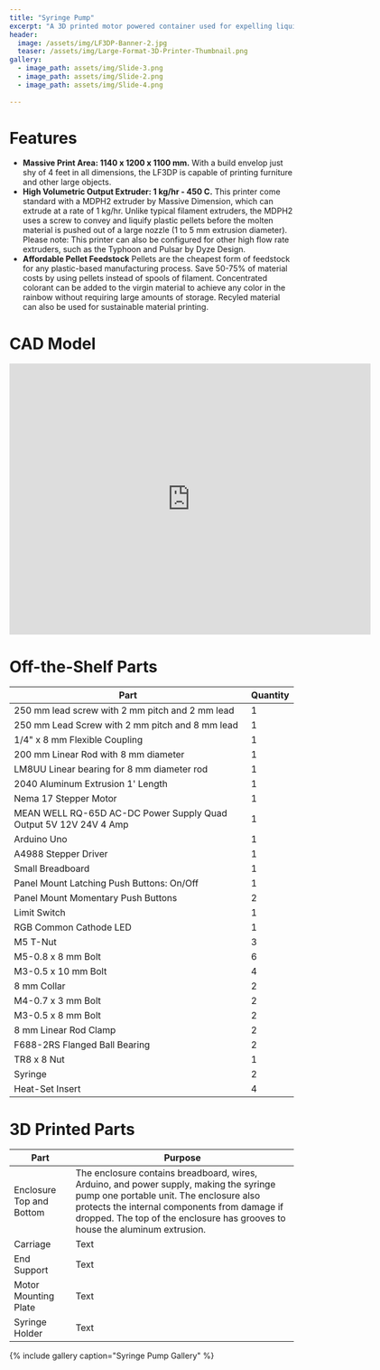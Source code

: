 ```yaml
---
title: "Syringe Pump"
excerpt: "A 3D printed motor powered container used for expelling liquid from syringes at various speeds programmed with Arduino code."
header:
  image: /assets/img/LF3DP-Banner-2.jpg
  teaser: /assets/img/Large-Format-3D-Printer-Thumbnail.png
gallery:
  - image_path: assets/img/Slide-3.png
  - image_path: assets/img/Slide-2.png
  - image_path: assets/img/Slide-4.png
   
---
```


# Features

* **Massive Print Area: 1140 x 1200 x 1100 mm.** With a build envelop just shy of 4 feet in all dimensions, the LF3DP is capable of printing furniture and other large objects.
* **High Volumetric Output Extruder: 1 kg/hr - 450 C.** This printer come standard with a MDPH2 extruder by Massive Dimension, which can extrude at a rate of 1 kg/hr. Unlike typical filament extruders, the MDPH2 uses a screw to convey and liquify plastic pellets before the molten material is pushed out of a large nozzle (1 to 5 mm extrusion diameter). Please note: This printer can also be configured for other high flow rate extruders, such as the Typhoon and Pulsar by Dyze Design.
* **Affordable Pellet Feedstock** Pellets are the cheapest form of feedstock for any plastic-based manufacturing process. Save 50-75% of material costs by using pellets instead of spools of filament. Concentrated colorant can be added to the virgin material to achieve any color in the rainbow without requiring large amounts of storage. Recyled material can also be used for sustainable material printing.

# CAD Model
<iframe src="https://vanderbilt643.autodesk360.com/shares/public/SH286ddQT78850c0d8a438d5332e8cbad27e?mode=embed" width="640" height="480" allowfullscreen="true" webkitallowfullscreen="true" mozallowfullscreen="true"  frameborder="0"></iframe>

# Off-the-Shelf Parts

| Part | Quantity |
| ----------- | ----------- |
| 250 mm lead screw with 2 mm pitch and 2 mm lead | 1 |
| 250 mm Lead Screw with 2 mm pitch and 8 mm lead | 1 |
| 1/4" x 8 mm Flexible Coupling | 1 |
| 200 mm Linear Rod with 8 mm diameter | 1 |
| LM8UU Linear bearing for 8 mm diameter rod | 1 |
| 2040 Aluminum Extrusion 1' Length | 1 |
| Nema 17 Stepper Motor | 1 |
| MEAN WELL RQ-65D AC-DC Power Supply Quad Output 5V 12V 24V 4 Amp | 1 |
| Arduino Uno | 1 |
| A4988 Stepper Driver | 1 |
| Small Breadboard | 1 |
| Panel Mount Latching Push Buttons: On/Off | 1 |
| Panel Mount Momentary Push Buttons | 2 |
| Limit Switch | 1 |
| RGB Common Cathode LED | 1 |
| M5 T-Nut | 3 |
| M5-0.8 x 8 mm Bolt | 6 |
| M3-0.5 x 10 mm Bolt | 4 |
| 8 mm Collar | 2 |
| M4-0.7 x 3 mm Bolt | 2 |
| M3-0.5 x 8 mm Bolt | 2 |
| 8 mm Linear Rod Clamp | 2 |
| F688-2RS Flanged Ball Bearing | 2 |
| TR8 x 8 Nut | 1 |
| Syringe | 2 |
| Heat-Set Insert | 4 |

# 3D Printed Parts

| Part | Purpose |
| ----------- | ----------- |
| Enclosure Top and Bottom | The enclosure contains breadboard, wires, Arduino, and power supply, making the syringe pump one portable unit. The enclosure also protects the internal components from damage if dropped. The top of the enclosure has grooves to house the aluminum extrusion. |
| Carriage | Text |
| End Support | Text |
| Motor Mounting Plate | Text |
| Syringe Holder | Text |

{% include gallery caption="Syringe Pump Gallery" %}
